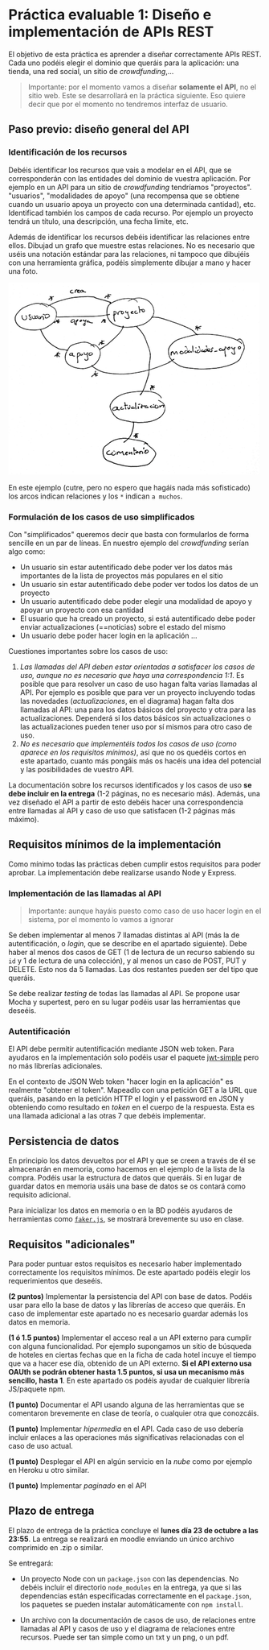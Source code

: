 # Práctica evaluable 1: Diseño e implementación de APIs REST

El objetivo de esta práctica es aprender a diseñar correctamente APIs REST. Cada uno podéis elegir el dominio que queráis para la aplicación: una tienda, una red social, un sitio de *crowdfunding*,... 

> Importante: por el momento vamos a diseñar **solamente el API**, no el sitio web. Este se desarrollará en la práctica siguiente. Eso quiere decir que por el momento no tendremos interfaz de usuario.

## Paso previo: diseño general del API

### Identificación de los recursos

Debéis identificar los recursos que vais a modelar en el API, que se corresponderán con las entidades del dominio de vuestra aplicación. Por ejemplo en un API para un sitio de *crowdfunding* tendríamos "proyectos". "usuarios", "modalidades de apoyo" (una recompensa que se obtiene cuando un usuario apoya un proyecto con una determinada cantidad), etc. Identificad también los campos de cada recurso. Por ejemplo un proyecto tendrá un título, una descripción, una fecha límite, etc.

Además de identificar los recursos debéis identificar las relaciones entre ellos. Dibujad un grafo que muestre estas relaciones. No es necesario que uséis una notación estándar para las relaciones, ni tampoco que dibujéis con una herramienta gráfica, podéis simplemente dibujar a mano y hacer una foto.

![](img/modelo_datos.png)

En este ejemplo (cutre, pero no espero que hagáis nada más sofisticado) los arcos indican relaciones y los `*` indican `a muchos`.

### Formulación de los casos de uso simplificados

Con "simplificados" queremos decir que basta con formularlos de forma sencille en un par de líneas. En nuestro ejemplo del *crowdfunding* serían algo como:

* Un usuario sin estar autentificado debe poder ver los datos más importantes de la lista de proyectos más populares en el sitio
* Un usuario sin estar autentificado debe poder ver todos los datos de un proyecto
* Un usuario autentificado debe poder elegir una modalidad de apoyo y apoyar un proyecto con esa cantidad
* El usuario que ha creado un proyecto, si está autentificado debe poder enviar actualizaciones (==noticias) sobre el estado del mismo
* Un usuario debe poder hacer login en la aplicación
...

Cuestiones importantes sobre los casos de uso:

1. *Las llamadas del API deben estar orientadas a satisfacer los casos de uso, aunque no es necesario que haya una correspondencia 1:1*. Es posible que para resolver un caso de uso hagan falta varias llamadas al API. Por ejemplo es posible que para ver un proyecto incluyendo todas las novedades (*actualizaciones*, en el diagrama) hagan falta dos llamadas al API: una para los datos básicos del proyecto y otra para las actualizaciones. Dependerá si los datos básicos sin actualizaciones o las actualizaciones pueden tener uso por sí mismos para otro caso de uso.
2. *No es necesario que implementéis todos los casos de uso (como aparece en los requisitos mínimos)*, así que no os quedéis cortos en este apartado, cuanto más pongáis más os hacéis una idea del potencial y las posibilidades de vuestro API.

La documentación sobre los recursos identificados y los casos de uso **se debe incluir en la entrega** (1-2 páginas, no es necesario más). Además, una vez diseñado el API a partir de esto debéis hacer una correspondencia entre llamadas al API y caso de uso que satisfacen (1-2 páginas más máximo).

## Requisitos mínimos de la implementación

Como mínimo todas las prácticas deben cumplir estos requisitos para poder aprobar. La implementación debe realizarse usando Node y Express. 

### Implementación de las llamadas al API 

> Importante: aunque hayáis puesto como caso de uso hacer login en el sistema, por el momento lo vamos a ignorar

Se deben implementar al menos 7 llamadas distintas al API (más la de autentificación, o *login*, que se describe en el apartado siguiente). Debe haber al menos dos casos de GET (1 de lectura de un recurso sabiendo su `id` y 1 de lectura de una colección), y al menos un caso de POST, PUT y DELETE. Esto nos da 5 llamadas. Las dos restantes pueden ser del tipo que queráis.  

Se debe realizar *testing* de todas las llamadas al API. Se propone usar Mocha y supertest, pero en su lugar podéis usar las herramientas que deseéis.

### Autentificación

El API debe permitir autentificación mediante JSON web token. Para ayudaros en la implementación solo podéis usar el paquete [jwt-simple](https://www.npmjs.com/package/jwt-simple) pero no más librerías adicionales.

En el contexto de JSON Web token "hacer login en la aplicación" es realmente "obtener el token". Mapeadlo con una petición GET a la URL que queráis, pasando en la petición HTTP el login y el password en JSON y obteniendo como resultado en *token* en el cuerpo de la respuesta. Esta es una llamada adicional a las otras 7 que debéis implementar.

## Persistencia de datos

En principio los datos devueltos por el API y que se creen a través de él se almacenarán en memoria, como hacemos en el ejemplo de la lista de la compra. Podéis usar la estructura de datos que queráis. Si en lugar de guardar datos en memoria usáis una base de datos se os contará como requisito adicional.

Para inicializar los datos en memoria o en la BD podéis ayudaros de herramientas como [`faker.js`](https://github.com/marak/Faker.js/), se mostrará brevemente su uso en clase.

## Requisitos "adicionales"

Para poder puntuar estos requisitos es necesario haber implementado correctamente los requisitos mínimos. De este apartado podéis elegir los requerimientos que deseéis.

**(2 puntos)** Implementar la persistencia del API con base de datos. Podéis usar para ello la base de datos y las librerías de acceso que queráis. En caso de implementar este apartado no es necesario guardar además los datos en memoria.

**(1 ó 1.5 puntos)** Implementar el acceso real a un API externo para cumplir con alguna funcionalidad. Por ejemplo supongamos un sitio de búsqueda de hoteles en ciertas fechas que en la ficha de cada hotel incuye el tiempo que va a hacer ese día, obtenido de un API externo. **Si el API externo usa OAUth se podrán obtener hasta 1.5 puntos, si usa un mecanismo más sencillo, hasta 1**. En este apartado os podéis ayudar de cualquier librería JS/paquete npm.

**(1 punto)** Documentar el API usando alguna de las herramientas que se comentaron brevemente en clase de teoría, o cualquier otra que conozcáis.

**(1 punto)** Implementar *hipermedia* en el API. Cada caso de uso debería incluir enlaces a las operaciones más significativas relacionadas con el caso de uso actual.

**(1 punto)** Desplegar el API en algún servicio en la *nube* como por ejemplo en Heroku u otro similar.

**(1 punto)** Implementar *paginado* en el API

## Plazo de entrega

El plazo de entrega de la práctica concluye el **lunes día 23 de octubre a las 23:55**. La entrega se realizará en moodle enviando un único archivo comprimido en .zip o similar. 

Se entregará:

- Un proyecto Node con un `package.json` con las dependencias. No debéis incluir el directorio `node_modules` en la entrega, ya que si las dependencias están especificadas correctamente en el `package.json`, los paquetes se pueden instalar automáticamente con `npm install`.  

- Un archivo con la documentación de casos de uso, de relaciones entre llamadas al API y casos de uso y el diagrama de relaciones entre recursos. Puede ser tan simple como un txt y un png, o un pdf.

